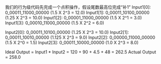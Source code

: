 我们的行为级代码先完成一个点积操作，假设尾数最高位完成“补1”
Input1[0]:  0_00011_11000_00000 (1.5  X 2^3 = 12.0)
Input1[1]:  0_00011_10100_00000 (1.25 X 2^3 = 10.0)
Input1[2]:  0_00001_11000_00000 (1.5  X 2^1 =  3.0)
Input1[3]:  0_00010_11000_00000 (1.5  X 2^2 =  6.0)

Input2[0]:  0_00011_10100_00000 (1.25 X 2^3 = 10.0)
Input2[1]:  0_00011_10010_00000 (1.125 X 2^3 = 9.0)
Input2[2]:  0_00000_11000_00000 (1.5  X 2^0 =  1.5)
Input2[3]:  0_00011_10000_00000 (1.0  X 2^3 =  8.0)

Ideal Output = Input1 * Input2 = 120 + 90 + 4.5 + 48 = 262.5
Actual Output = 258.0